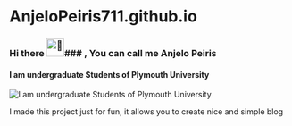 # AnjeloPeiris711.github.io
### Hi there <picture><source srcset="https://fonts.gstatic.com/s/e/notoemoji/latest/1f44b/512.webp" type="image/webp"><img src="https://fonts.gstatic.com/s/e/notoemoji/latest/1f44b/512.gif" alt="👋" width="32" height="32"></picture>### , You can call me Anjelo Peiris
#### I am undergraduate Students of Plymouth University 
![I am undergraduate Students of Plymouth University ](https://images6.fanpop.com/image/photos/39600000/Nick-Wilde-nick-wilde-39605997-480-263.gif)

I made this project just for fun, it allows you to create nice and simple blog







